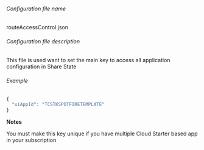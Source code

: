 ###### Configuration file name

routeAccessControl.json

###### Configuration file description

This file is used want to set the main key to access all application configuration in Share State


###### Example
```javascript
{
  "uiAppId": "TCSTKSPOTFIRETEMPLATE"
}
```

**Notes** 

You must make this key unique if you have multiple Cloud Starter based app in your subscription







